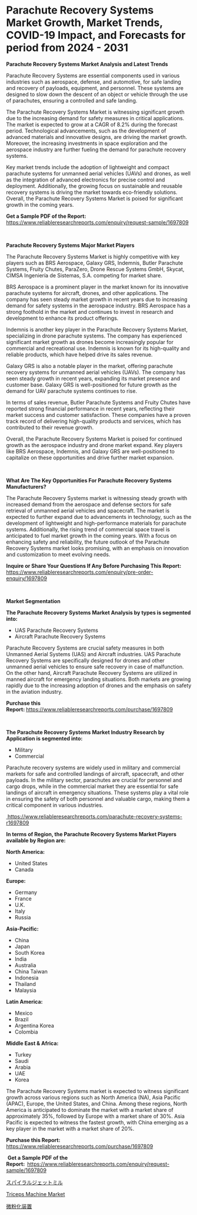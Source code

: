 <p><h1>Parachute Recovery Systems Market Growth, Market Trends, COVID-19 Impact, and Forecasts for period from 2024 - 2031</h1></p><p><strong>Parachute Recovery Systems Market Analysis and Latest Trends</strong></p>
<p><p>Parachute Recovery Systems are essential components used in various industries such as aerospace, defense, and automotive, for safe landing and recovery of payloads, equipment, and personnel. These systems are designed to slow down the descent of an object or vehicle through the use of parachutes, ensuring a controlled and safe landing.</p><p>The Parachute Recovery Systems Market is witnessing significant growth due to the increasing demand for safety measures in critical applications. The market is expected to grow at a CAGR of 8.2% during the forecast period. Technological advancements, such as the development of advanced materials and innovative designs, are driving the market growth. Moreover, the increasing investments in space exploration and the aerospace industry are further fueling the demand for parachute recovery systems.</p><p>Key market trends include the adoption of lightweight and compact parachute systems for unmanned aerial vehicles (UAVs) and drones, as well as the integration of advanced electronics for precise control and deployment. Additionally, the growing focus on sustainable and reusable recovery systems is driving the market towards eco-friendly solutions. Overall, the Parachute Recovery Systems Market is poised for significant growth in the coming years.</p></p>
<p><strong>Get a Sample PDF of the Report:&nbsp;</strong> <a href="https://www.reliableresearchreports.com/enquiry/request-sample/1697809">https://www.reliableresearchreports.com/enquiry/request-sample/1697809</a></p>
<p>&nbsp;</p>
<p><strong>Parachute Recovery Systems Major Market Players</strong></p>
<p><p>The Parachute Recovery Systems Market is highly competitive with key players such as BRS Aerospace, Galaxy GRS, Indemnis, Butler Parachute Systems, Fruity Chutes, ParaZero, Drone Rescue Systems GmbH, Skycat, CIMSA Ingeniería de Sistemas, S.A. competing for market share. </p><p>BRS Aerospace is a prominent player in the market known for its innovative parachute systems for aircraft, drones, and other applications. The company has seen steady market growth in recent years due to increasing demand for safety systems in the aerospace industry. BRS Aerospace has a strong foothold in the market and continues to invest in research and development to enhance its product offerings.</p><p>Indemnis is another key player in the Parachute Recovery Systems Market, specializing in drone parachute systems. The company has experienced significant market growth as drones become increasingly popular for commercial and recreational use. Indemnis is known for its high-quality and reliable products, which have helped drive its sales revenue.</p><p>Galaxy GRS is also a notable player in the market, offering parachute recovery systems for unmanned aerial vehicles (UAVs). The company has seen steady growth in recent years, expanding its market presence and customer base. Galaxy GRS is well-positioned for future growth as the demand for UAV parachute systems continues to rise.</p><p>In terms of sales revenue, Butler Parachute Systems and Fruity Chutes have reported strong financial performance in recent years, reflecting their market success and customer satisfaction. These companies have a proven track record of delivering high-quality products and services, which has contributed to their revenue growth.</p><p>Overall, the Parachute Recovery Systems Market is poised for continued growth as the aerospace industry and drone market expand. Key players like BRS Aerospace, Indemnis, and Galaxy GRS are well-positioned to capitalize on these opportunities and drive further market expansion.</p></p>
<p>&nbsp;</p>
<p><strong>What Are The Key Opportunities For Parachute Recovery Systems Manufacturers?</strong></p>
<p><p>The Parachute Recovery Systems market is witnessing steady growth with increased demand from the aerospace and defense sectors for safe retrieval of unmanned aerial vehicles and spacecraft. The market is expected to further expand due to advancements in technology, such as the development of lightweight and high-performance materials for parachute systems. Additionally, the rising trend of commercial space travel is anticipated to fuel market growth in the coming years. With a focus on enhancing safety and reliability, the future outlook of the Parachute Recovery Systems market looks promising, with an emphasis on innovation and customization to meet evolving needs.</p></p>
<p><strong>Inquire or Share Your Questions If Any Before Purchasing This Report:</strong> <a href="https://www.reliableresearchreports.com/enquiry/pre-order-enquiry/1697809">https://www.reliableresearchreports.com/enquiry/pre-order-enquiry/1697809</a></p>
<p>&nbsp;</p>
<p><strong>Market Segmentation</strong></p>
<p><strong>The Parachute Recovery Systems Market Analysis by types is segmented into:</strong></p>
<p><ul><li>UAS Parachute Recovery Systems</li><li>Aircraft Parachute Recovery Systems</li></ul></p>
<p><p>Parachute Recovery Systems are crucial safety measures in both Unmanned Aerial Systems (UAS) and Aircraft industries. UAS Parachute Recovery Systems are specifically designed for drones and other unmanned aerial vehicles to ensure safe recovery in case of malfunction. On the other hand, Aircraft Parachute Recovery Systems are utilized in manned aircraft for emergency landing situations. Both markets are growing rapidly due to the increasing adoption of drones and the emphasis on safety in the aviation industry.</p></p>
<p><strong>Purchase this Report:&nbsp;</strong><a href="https://www.reliableresearchreports.com/purchase/1697809">https://www.reliableresearchreports.com/purchase/1697809</a></p>
<p>&nbsp;</p>
<p><strong>The Parachute Recovery Systems Market Industry Research by Application is segmented into:</strong></p>
<p><ul><li>Military</li><li>Commercial</li></ul></p>
<p><p>Parachute recovery systems are widely used in military and commercial markets for safe and controlled landings of aircraft, spacecraft, and other payloads. In the military sector, parachutes are crucial for personnel and cargo drops, while in the commercial market they are essential for safe landings of aircraft in emergency situations. These systems play a vital role in ensuring the safety of both personnel and valuable cargo, making them a critical component in various industries.</p></p>
<p><a href="https://www.reliableresearchreports.com/parachute-recovery-systems-r1697809">&nbsp;https://www.reliableresearchreports.com/parachute-recovery-systems-r1697809</a></p>
<p><strong>In terms of Region, the Parachute Recovery Systems Market Players available by Region are:</strong></p>
<p>
    <p> <strong> North America: </strong>
        <ul>
            <li>United States</li>
            <li>Canada</li>
        </ul>
        </p> 
    <p> <strong> Europe: </strong>
        <ul>
            <li>Germany</li>
            <li>France</li>
            <li>U.K.</li>
            <li>Italy</li>
            <li>Russia</li>
        </ul>
        </p> 
    <p> <strong> Asia-Pacific: </strong>
        <ul>
            <li>China</li>
            <li>Japan</li>
            <li>South Korea</li>
            <li>India</li>
            <li>Australia</li>
            <li>China Taiwan</li>
            <li>Indonesia</li>
            <li>Thailand</li>
            <li>Malaysia</li>
        </ul>
        </p> 
    <p> <strong> Latin America: </strong>
        <ul>
            <li>Mexico</li>
            <li>Brazil</li>
            <li>Argentina Korea</li>
            <li>Colombia</li>
        </ul>
        </p> 
    <p> <strong> Middle East & Africa: </strong>
        <ul>
            <li>Turkey</li>
            <li>Saudi</li>
            <li>Arabia</li>
            <li>UAE</li>
            <li>Korea</li>
        </ul>
    </p>
    </p>
<p><p>The Parachute Recovery Systems market is expected to witness significant growth across various regions such as North America (NA), Asia Pacific (APAC), Europe, the United States, and China. Among these regions, North America is anticipated to dominate the market with a market share of approximately 35%, followed by Europe with a market share of 30%. Asia Pacific is expected to witness the fastest growth, with China emerging as a key player in the market with a market share of 20%.</p></p>
<p><strong>Purchase this Report: </strong><a href="https://www.reliableresearchreports.com/purchase/1697809">https://www.reliableresearchreports.com/purchase/1697809</a></p>
<p>&nbsp;<strong>Get a Sample PDF of the Report:&nbsp;&nbsp;</strong><a href="https://www.reliableresearchreports.com/enquiry/request-sample/1697809">https://www.reliableresearchreports.com/enquiry/request-sample/1697809</a></p>
<p><strong></strong></p>
<p><p><a href="https://github.com/KaydenJohns1964/Market-Research-Report-List-1/blob/main/909968929552.md">スパイラルジェットミル</a></p><p><a href="https://github.com/mancsybtousav/Market-Research-Report-List-2/blob/main/triceps-machine-market.md">Triceps Machine Market</a></p><p><a href="https://github.com/marbadji/Market-Research-Report-List-1/blob/main/657590629551.md">微粉化装置</a></p></p>
